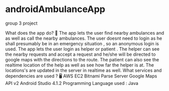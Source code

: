 # androidAmbulanceApp
group 3 project 

What does the app do? 📱
The app lets the user find nearby ambulances and as well as call the nearby ambulances.
The user doesnt need to login as he shall presumably be in an emergency situation , so an anonymous login is used.
The app lets the user login as helper or patient .
The helper can see the nearby requests and accept a request and he/she will be directed to google maps with the directions to the route.
The patient can also see the realtime location of the help as well as see how far the helper is at.
The locations's are updated in the server in realtime as well.
What services and dependencies are used ? 🖥️
AWS EC2 Bitnami Parse Server
Google Maps API v2
Android Studio 4.1.2
Programming Language used : Java
